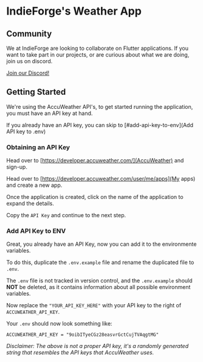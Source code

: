 # IndieForge's Weather App

## Community

We at IndieForge are looking to collaborate on Flutter applications. If you want to take part in our projects, or are curious about what we are doing, join us on discord.

[Join our Discord!](https://discord.gg/fNQzA6e4ZM)

## Getting Started

We're using the AccuWeather API's, to get started running the application, you must have an API key at hand.

If you already have an API key, you can skip to [#add-api-key-to-env](Add API key to .env)

### Obtaining an API Key

Head over to [https://developer.accuweather.com/](AccuWeather) and sign-up.

Head over to [https://developer.accuweather.com/user/me/apps](My apps) and create a new app.

Once the application is created, click on the name of the application to expand the details.

Copy the `API Key` and continue to the next step.

### Add API Key to ENV

Great, you already have an API Key, now you can add it to the environmente variables.

To do this, duplicate the `.env.example` file and rename the duplicated file to `.env`.

The `.env` file is not tracked in version control, and the `.env.example` should **NOT** be deleted, as it contains information about all possible environment variables.

Now replace the `"YOUR_API_KEY_HERE"` with your API key to the right of `ACCUWEATHER_API_KEY`.

Your `.env` should now look something like:

```
ACCUWEATHER_API_KEY = "9oibITyeCGz28easvrGctCujTVAqgtMG"
```

_Disclaimer: The above is not a proper API key, it's a randomly generated string that resembles the API keys that AccuWeather uses._
